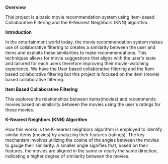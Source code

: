 **Overview**

This project is a basic movie recommendation system using Item-based Collaborative Filtering and the K-Nearest Neighbors (KNN) algorithm. 

**Introduction**

In the entertainment world today, the movie recommendation system makes use of collaborative filtering to creates a similarity between the user and items and exploits these similarities to make recommendations. This techniques allows for movie suggestions that aligns with the user's taste and tailored for each users therefore improving their movie-watching experience. We have the User based collaborative filtering and the Item based collaborative filtering but this project is focused on the item (movie) based collaborative filtering.

**Item Based Collaborative Filtering**

 This explores the relationships between items(movies) and recommends movies based on similarity between the movies using the user's ratings for these movies.

**K-Nearest Neighbors (KNN) Algorithm**

How this works is the K-nearest neighbors algorithm is employed to identify similar items (movies) by analyzing their features (ratings). The key mechanism involves utilizing the cosine of the angles between the movies to gauge their similarity. A smaller angle signifies that, based on their features, the movies are aligned in the same or nearly the same direction, indicating a higher degree of similarity between the movies.






